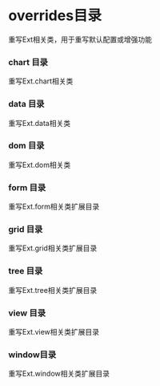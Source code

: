 # overrides目录
重写Ext相关类，用于重写默认配置或增强功能
### chart 目录
重写Ext.chart相关类
### data 目录
重写Ext.data相关类
### dom 目录
重写Ext.dom相关类
### form 目录
重写Ext.form相关类扩展目录
### grid 目录
重写Ext.grid相关类扩展目录
### tree 目录
重写Ext.tree相关类扩展目录
### view 目录
重写Ext.view相关类扩展目录
### window目录
重写Ext.window相关类扩展目录
